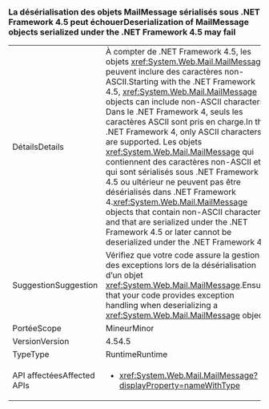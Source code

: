 ### <a name="deserialization-of-mailmessage-objects-serialized-under-the-net-framework-45-may-fail"></a><span data-ttu-id="2fd20-101">La désérialisation des objets MailMessage sérialisés sous .NET Framework 4.5 peut échouer</span><span class="sxs-lookup"><span data-stu-id="2fd20-101">Deserialization of MailMessage objects serialized under the .NET Framework 4.5 may fail</span></span>

|   |   |
|---|---|
|<span data-ttu-id="2fd20-102">Détails</span><span class="sxs-lookup"><span data-stu-id="2fd20-102">Details</span></span>|<span data-ttu-id="2fd20-103">À compter de .NET Framework 4.5, les objets <xref:System.Web.Mail.MailMessage> peuvent inclure des caractères non-ASCII.</span><span class="sxs-lookup"><span data-stu-id="2fd20-103">Starting with the .NET Framework 4.5, <xref:System.Web.Mail.MailMessage> objects can include non-ASCII characters.</span></span> <span data-ttu-id="2fd20-104">Dans le .NET Framework 4, seuls les caractères ASCII sont pris en charge.</span><span class="sxs-lookup"><span data-stu-id="2fd20-104">In the .NET Framework 4, only ASCII characters are supported.</span></span> <span data-ttu-id="2fd20-105">Les objets <xref:System.Web.Mail.MailMessage> qui contiennent des caractères non-ASCII et qui sont sérialisés sous .NET Framework 4.5 ou ultérieur ne peuvent pas être désérialisés dans .NET Framework 4.</span><span class="sxs-lookup"><span data-stu-id="2fd20-105"><xref:System.Web.Mail.MailMessage> objects that contain non-ASCII characters and that are serialized under the .NET Framework 4.5 or later cannot be deserialized under the .NET Framework 4.</span></span>|
|<span data-ttu-id="2fd20-106">Suggestion</span><span class="sxs-lookup"><span data-stu-id="2fd20-106">Suggestion</span></span>|<span data-ttu-id="2fd20-107">Vérifiez que votre code assure la gestion des exceptions lors de la désérialisation d’un objet <xref:System.Web.Mail.MailMessage>.</span><span class="sxs-lookup"><span data-stu-id="2fd20-107">Ensure that your code provides exception handling when deserializing a <xref:System.Web.Mail.MailMessage> object.</span></span>|
|<span data-ttu-id="2fd20-108">Portée</span><span class="sxs-lookup"><span data-stu-id="2fd20-108">Scope</span></span>|<span data-ttu-id="2fd20-109">Mineur</span><span class="sxs-lookup"><span data-stu-id="2fd20-109">Minor</span></span>|
|<span data-ttu-id="2fd20-110">Version</span><span class="sxs-lookup"><span data-stu-id="2fd20-110">Version</span></span>|<span data-ttu-id="2fd20-111">4.5</span><span class="sxs-lookup"><span data-stu-id="2fd20-111">4.5</span></span>|
|<span data-ttu-id="2fd20-112">Type</span><span class="sxs-lookup"><span data-stu-id="2fd20-112">Type</span></span>|<span data-ttu-id="2fd20-113">Runtime</span><span class="sxs-lookup"><span data-stu-id="2fd20-113">Runtime</span></span>|
|<span data-ttu-id="2fd20-114">API affectées</span><span class="sxs-lookup"><span data-stu-id="2fd20-114">Affected APIs</span></span>|<ul><li><xref:System.Web.Mail.MailMessage?displayProperty=nameWithType></li></ul>|


